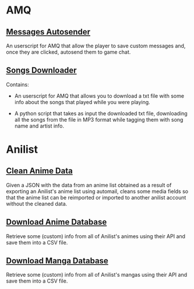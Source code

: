 # AMQ

## [Messages Autosender](AMQ/MessagesAutosender/)

An userscript for AMQ that allow the player to save custom messages and, once they are clicked, autosend them to game chat.

## [Songs Downloader](AMQ/SongsDownloader/)

Contains:

- An userscript for AMQ that allows you to download a txt file with some info about the songs that played while you were playing.

- A python script that takes as input the downloaded txt file, downloading all the songs from the file in MP3 format while tagging them with song name and artist info.


# Anilist

## [Clean Anime Data](Anilist/CleanAnimeData/)

Given a JSON with the data from an anime list obtained as a result of exporting an Anilist's anime list using automail, cleans some media fields so that the anime list can be reimported or imported to another anilist account without the cleaned data.

## [Download Anime Database](Anilist/DownloadAnimeDatabase/)

Retrieve some (custom) info from all of Anilist's animes using their API and save them into a CSV file.

## [Download Manga Database](Anilist/DownloadMangaDatabase/)

Retrieve some (custom) info from all of Anilist's mangas using their API and save them into a CSV file.